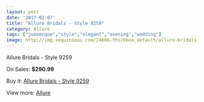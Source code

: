 ```yaml
---
layout: post
date: '2017-02-07'
title: "Allure Bridals - Style 9259"
category: Allure
tags: ["junoesque","style","elegant","evening","wedding"]
image: http://img.sequinious.com/24606-thickbox_default/allure-bridals-style-9259.jpg
---
```

Allure Bridals - Style 9259

On Sales: **$290.99**
<a href="https://www.sequinious.com/allure/10399-allure-bridals-style-9259.html"><amp-img layout="responsive" width="600" height="600" src="//img.sequinious.com/24606-thickbox_default/allure-bridals-style-9259.jpg" alt="Allure Bridals - Style 9259 0" /></a>
<a href="https://www.sequinious.com/allure/10399-allure-bridals-style-9259.html"><amp-img layout="responsive" width="600" height="600" src="//img.sequinious.com/24608-thickbox_default/allure-bridals-style-9259.jpg" alt="Allure Bridals - Style 9259 1" /></a>
<a href="https://www.sequinious.com/allure/10399-allure-bridals-style-9259.html"><amp-img layout="responsive" width="600" height="600" src="//img.sequinious.com/24607-thickbox_default/allure-bridals-style-9259.jpg" alt="Allure Bridals - Style 9259 2" /></a>

Buy it: [Allure Bridals - Style 9259](https://www.sequinious.com/allure/10399-allure-bridals-style-9259.html "Allure Bridals - Style 9259")

View more: [Allure](https://www.sequinious.com/12-allure "Allure")